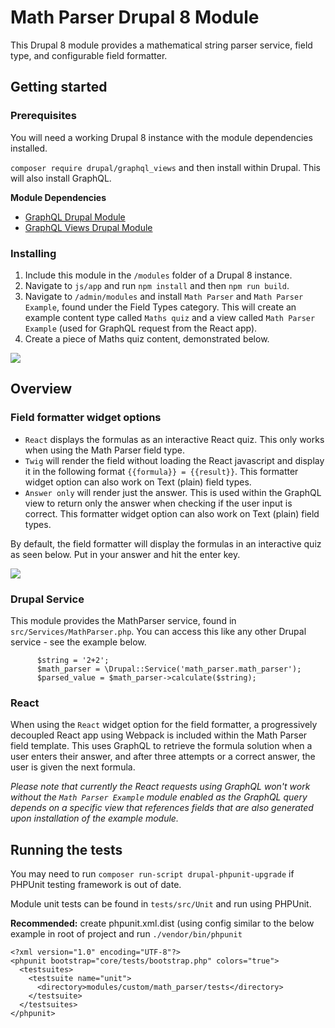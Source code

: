 # Math Parser Drupal 8 Module
This Drupal 8 module provides a mathematical string parser service, field type, and configurable field formatter.

## Getting started

### Prerequisites
You will need a working Drupal 8 instance with the module dependencies installed.

`composer require drupal/graphql_views` and then install within Drupal. This will also install GraphQL.

**Module Dependencies**
- [GraphQL Drupal Module](https://www.drupal.org/project/graphql) 
- [GraphQL Views Drupal Module](https://www.drupal.org/project/graphql_views)
### Installing
 
1. Include this module in the `/modules` folder of a Drupal 8 instance.
2. Navigate to `js/app` and run `npm install` and then `npm run build`.
3. Navigate to `/admin/modules` and install `Math Parser` and `Math Parser Example`, found under the Field Types category. 
This will create an example content type called `Maths quiz` and a view called `Math Parser Example` (used for GraphQL request from the React app).
4. Create a piece of Maths quiz content, demonstrated below. 

![](https://media.giphy.com/media/Swmfqn0IZPuXggmfX3/giphy.gif)

## Overview
### Field formatter widget options

- `React` displays the formulas as an interactive React quiz. This only works when using the Math Parser field type.
- `Twig` will render the field without loading the React javascript and display it in the following format `{{formula}} = {{result}}`. This formatter widget option can also work on Text (plain) field types. 
- `Answer only` will render just the answer. This is used within the GraphQL view to return only the answer when checking if the user input is correct. This formatter widget option can also work on Text (plain) field types.

By default, the field formatter will display the formulas in an interactive quiz as seen below. Put in your answer and hit the enter key.

![](http://g.recordit.co/eq5QPdqEXe.gif)

### Drupal Service

This module provides the MathParser service, found in `src/Services/MathParser.php`.
You can access this like any other Drupal service - see the example below.

```
      $string = '2+2';  
      $math_parser = \Drupal::Service('math_parser.math_parser');
      $parsed_value = $math_parser->calculate($string);
```

### React
When using the `React` widget option for the field formatter, a progressively decoupled React app using Webpack is included within the Math Parser field template. 
This uses GraphQL to retrieve the formula solution when a user enters their answer, and after three attempts or a correct answer, the user is given the next formula. 

*Please note that currently the React requests using GraphQL won't work without the `Math Parser Example` module enabled as the GraphQL query depends on a specific view that references fields that are also generated upon installation of the example module.* 
 
## Running the tests
You may need to run `composer run-script drupal-phpunit-upgrade` if PHPUnit testing framework is out of date.

Module unit tests can be found in `tests/src/Unit` and run using PHPUnit.
 
**Recommended:** create phpunit.xml.dist (using config similar to the below example in root of project and run `./vendor/bin/phpunit`
```
<?xml version="1.0" encoding="UTF-8"?>
<phpunit bootstrap="core/tests/bootstrap.php" colors="true">
  <testsuites>
    <testsuite name="unit">
      <directory>modules/custom/math_parser/tests</directory>
    </testsuite>
  </testsuites>
</phpunit>
```